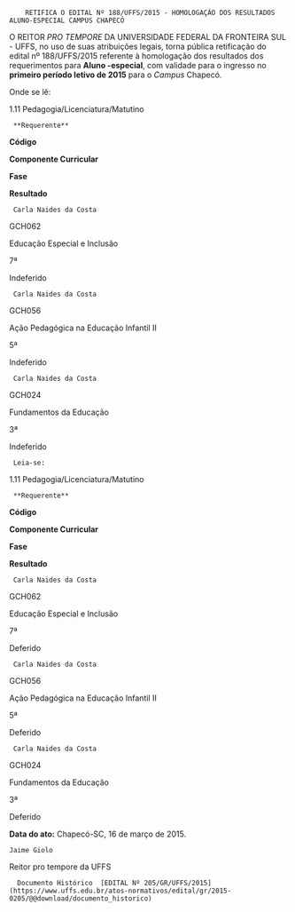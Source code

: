         RETIFICA O EDITAL Nº 188/UFFS/2015 - HOMOLOGAÇÃO DOS RESULTADOS ALUNO-ESPECIAL CAMPUS CHAPECÓ  

O REITOR *PRO TEMPORE* DA UNIVERSIDADE FEDERAL DA FRONTEIRA SUL - UFFS, no uso de suas atribuições legais, torna pública retificação do edital nº 188/UFFS/2015 referente à homologação dos resultados dos requerimentos para **Aluno -especial**, com validade para o ingresso no **primeiro período letivo de 2015** para o *Campus* Chapecó.

 Onde se lê:

 1.11 Pedagogia/Licenciatura/Matutino

     **Requerente**

   **Código**

   **Componente Curricular**

   **Fase**

   **Resultado**

     Carla Naides da Costa

   GCH062

   Educação Especial e Inclusão

   7ª

   Indeferido

     Carla Naides da Costa

   GCH056

   Ação Pedagógica na Educação Infantil II

   5ª

   Indeferido

     Carla Naides da Costa

   GCH024

   Fundamentos da Educação

   3ª

   Indeferido

     Leia-se:

 1.11 Pedagogia/Licenciatura/Matutino

     **Requerente**

   **Código**

   **Componente Curricular**

   **Fase**

   **Resultado**

     Carla Naides da Costa

   GCH062

   Educação Especial e Inclusão

   7ª

   Deferido

     Carla Naides da Costa

   GCH056

   Ação Pedagógica na Educação Infantil II

   5ª

   Deferido

     Carla Naides da Costa

   GCH024

   Fundamentos da Educação

   3ª

   Deferido

      

   **Data do ato:** Chapecó-SC, 16 de março de 2015.   
 

    Jaime Giolo   
 Reitor pro tempore da UFFS 

      Documento Histórico  [EDITAL Nº 205/GR/UFFS/2015](https://www.uffs.edu.br/atos-normativos/edital/gr/2015-0205/@@download/documento_historico)     
      